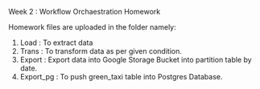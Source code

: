 Week 2 : Workflow Orchaestration Homework

Homework files are uploaded in the folder namely:
  1. Load : To extract data
  2. Trans : To transform data as per given condition.
  3. Export : Export data into Google Storage Bucket into partition table by date.
  4. Export_pg : To push green_taxi table into Postgres Database.

